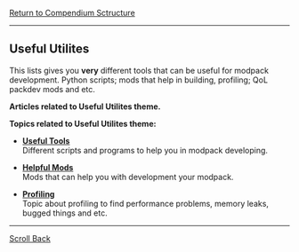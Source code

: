 [Return to Compendium Sctructure](../README.md#Compendium-Structure)

----
## Useful Utilites

This lists gives you **very** different tools that can be useful for modpack development. Python scripts; mods that help in building, profiling; QoL packdev mods and etc.

**Articles related to Useful Utilites theme.**

**Topics related to Useful Utilites theme:**

- **[Useful Tools](useful_utilities/useful_tools.md)**<br>Different scripts and programs to help you in modpack developing.

- **[Helpful Mods](useful_utilities/helpful_mods.md)**<br>Mods that can help you with development your modpack.

- **[Profiling](useful_utilities/profiling.md)**<br>Topic about profiling to find performance problems, memory leaks, bugged things and etc.

----
[Scroll Back](#Useful-Utilites)

